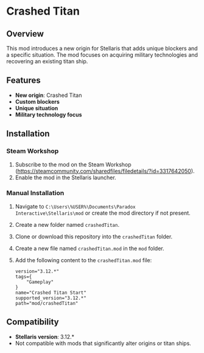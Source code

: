 # Crashed Titan

## Overview

This mod introduces a new origin for Stellaris that adds unique blockers and a specific situation. The mod focuses on acquiring military technologies and recovering an existing titan ship.

## Features

- **New origin**: Crashed Titan
- **Custom blockers**
- **Unique situation**
- **Military technology focus**

## Installation

### Steam Workshop

1. Subscribe to the mod on the Steam Workshop (https://steamcommunity.com/sharedfiles/filedetails/?id=3317642050).
2. Enable the mod in the Stellaris launcher.

### Manual Installation

1. Navigate to `C:\Users\%USER%\Documents\Paradox Interactive\Stellaris\mod` or create the mod directory if not present.
2. Create a new folder named `crashedTitan`.
3. Clone or download this repository into the `crashedTitan` folder.
4. Create a new file named `crashedTitan.mod` in the `mod` folder.
5. Add the following content to the `crashedTitan.mod` file:

    ```plaintext
    version="3.12.*"
    tags={
        "Gameplay"
    }
    name="Crashed Titan Start"
    supported_version="3.12.*"
    path="mod/crashedTitan"
    ```

## Compatibility

- **Stellaris version**: 3.12.*
- Not compatible with mods that significantly alter origins or titan ships.
